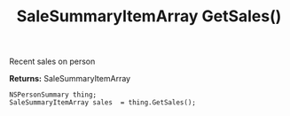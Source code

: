 ﻿---
uid: crmscript_ref_NSPersonSummary_GetSales
title: SaleSummaryItemArray GetSales()
intellisense: NSPersonSummary.GetSales
keywords: NSPersonSummary, GetSales
so.topic: reference
---

Recent sales on person

**Returns:** SaleSummaryItemArray


```crmscript
NSPersonSummary thing;
SaleSummaryItemArray sales  = thing.GetSales();
```


